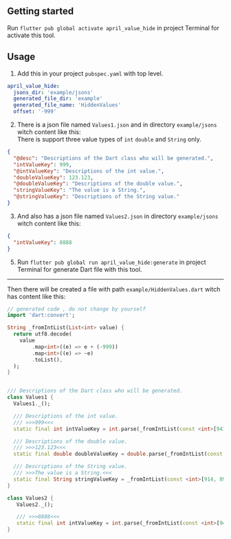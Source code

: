 ## Getting started

Run `flutter pub global activate april_value_hide` in project Terminal for activate this tool.

## Usage

1. Add this in your project `pubspec.yaml` with top level.

```yaml
april_value_hide:
  jsons_dir: 'example/jsons'
  generated_file_dir: 'example'
  generated_file_name: 'HiddenValues'
  offset: '-999'
```

2. There is a json file named `Values1.json` and in directory `example/jsons` witch content like
   this:  
There is support three value types of `int` `double` and `String` only.  

```json
{
  "@desc": "Descriptions of the Dart class who will be generated.",
  "intValueKey": 999,
  "@intValueKey": "Descriptions of the int value.",
  "doubleValueKey": 123.123,
  "@doubleValueKey": "Descriptions of the double value.",
  "stringValueKey": "The value is a String.",
  "@stringValueKey": "Descriptions of the String value."
}
```
3. And also has a json file named `Values2.json` in directory `example/jsons` witch content like
   this:
```json
{
  "intValueKey": 8888
}
```

5. Run `flutter pub global run april_value_hide:generate` in project Terminal for generate Dart file
   with this tool.
---
Then there will be created a file with path `example/HiddenValues.dart` witch has content like this:

```dart
// generated code , do not change by yourself
import 'dart:convert';

String _fromIntList(List<int> value) {
  return utf8.decode(
    value
        .map<int>((e) => e + (-999))
        .map<int>((e) => ~e)
        .toList(),
  );
}


/// Descriptions of the Dart class who will be generated.
class Values1 {
  Values1._();

  /// Descriptions of the int value.
  /// >>>999<<<
  static final int intValueKey = int.parse(_fromIntList(const <int>[941, 941, 941]));

  /// Descriptions of the double value.
  /// >>>123.123<<<
  static final double doubleValueKey = double.parse(_fromIntList(const <int>[949, 948, 947, 952, 949, 948, 947]));

  /// Descriptions of the String value.
  /// >>>The value is a String.<<<
  static final String stringValueKey = _fromIntList(const <int>[914, 894, 897, 966, 880, 901, 890, 881, 897, 966, 893, 883, 966, 901, 966, 915, 882, 884, 893, 888, 895, 952]);
}

class Values2 {
   Values2._();

   /// >>>8888<<<
   static final int intValueKey = int.parse(_fromIntList(const <int>[942, 942, 942, 942]));
}

```